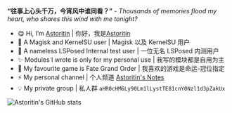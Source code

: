 **“往事上心头千万，今宵风中谁同看？”** - *Thousands of memories flood my heart, who shares this wind with me tonight?*

- 😋 Hi, I’m [Astoritin](https://github.com/Astoritin) | 你好，我是[Astoritin](https://github.com/Astoritin)
- 🌱 A Magisk and KernelSU user | Magisk 以及 KernelSU 用户
- 🎉 A nameless LSPosed Internal test user | 一位无名 LSPosed 内测用户
- ✨ Modules I wrote is only for my personal use | 我写的模块都是自用为主
- 🚀 My favourite game is Fate Grand Order | 我喜欢的游戏是命运-冠位指定
- ⚡ My personal channel | 个人频道 [Astoritin's Notes](https://t.me/astoritinn)
- 💡 My private group | 私人群 `aHR0cHM6Ly90Lm1lLystTE81cnY0Nzl1d3pZakUx`

![Astoritin's GitHub stats](https://github-readme-stats.vercel.app/api?username=Astoritin&show_icons=true)
